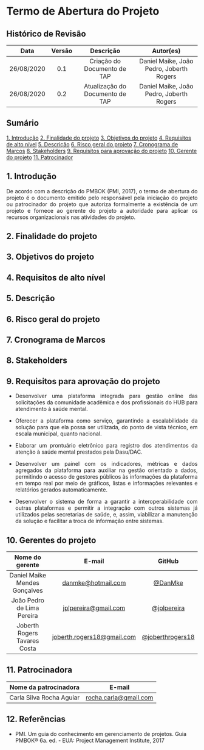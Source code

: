 # Termo de Abertura do Projeto

## Histórico de Revisão

|    Data    |  Versão  |        Descrição       |          Autor(es)          |
|:----------:|:--------:|:----------------------:|:---------------------------:|
| 26/08/2020 |   0.1    | Criação do Documento de TAP           |   Daniel Maike, João Pedro, Joberth Rogers  |
| 26/08/2020 |   0.2    | Atualização do Documento de TAP           |   Daniel Maike, João Pedro, Joberth Rogers  |

## Sumário

[1. Introdução](#1-introducao)
[2. Finalidade do projeto](#2-finalidade)
[3. Objetivos do projeto](#3-objetivos)
[4. Requisitos de alto nível](#4-requisitos)
[5. Descrição](#5-descrição)
[6. Risco geral do projeto](#6-risco)
[7. Cronograma de Marcos](#7-marcos)
[8. Stakeholders](#8-stakeholders)
[9. Requisitos para aprovação do projeto](#9-aprovacao)
[10. Gerente do projeto](#9-gerente)
[11. Patrocinador](#9-patrocinador)

## 1. Introdução

<p align = "justify"> De acordo com a descrição do PMBOK (PMI, 2017), o termo de abertura do projeto é o documento emitido pelo responsável pela iniciação do projeto ou patrocinador do projeto que autoriza formalmente a existência de um projeto e fornece ao gerente do projeto a autoridade para aplicar os recursos organizacionais nas atividades do projeto.</p>

## 2. Finalidade do projeto

<p align = "justify"></p>

## 3. Objetivos do projeto

<p align = "justify"> </p>

## 4. Requisitos de alto nível

<p align = "justify"> </p>

## 5. Descrição

<p align = "justify"> </p>

## 6. Risco geral do projeto

<p align = "justify"> </p>

## 7. Cronograma de Marcos

<p align = "justify"> </p>

## 8. Stakeholders

<p align = "justify"> </p>

## 9. Requisitos para aprovação do projeto

* <p align = "justify"> Desenvolver uma plataforma integrada para gestão online das solicitações da comunidade acadêmica e dos profissionais do HUB para atendimento à saúde mental. </p>

* <p align = "justify"> Oferecer a plataforma como serviço, garantindo a escalabilidade da solução para que ela possa ser utilizada, do ponto de vista técnico, em escala municipal, quanto nacional. </p>

* <p align = "justify"> Elaborar um prontuário eletrônico para registro dos atendimentos da atenção à saúde mental prestados pela Dasu/DAC. </p>

* <p align = "justify"> Desenvolver um painel com os indicadores, métricas e dados agregados da plataforma para auxiliar na gestão orientado a dados, permitindo o acesso de gestores públicos às informações da plataforma em tempo real por meio de gráficos, listas e informações relevantes e relatórios gerados automaticamente. </p>

* <p align = "justify"> Desenvolver o sistema de forma a garantir a interoperabilidade com outras plataformas e permitir a integração com outros sistemas já utilizados pelas secretarias de saúde, e, assim, viabilizar a manutenção da solução e facilitar a troca  de informação entre sistemas. </p>

## 10. Gerentes do projeto

| Nome do gerente | E-mail | GitHub |
|:----------:|:----------------------:|:---------------------------:|
| Daniel Maike Mendes Gonçalves | danmke@hotmail.com | [@DanMke](https://github.com/DanMke) |
| João Pedro de Lima Pereira    | jplpereira@gmail.com | [@jplpereira](https://github.com/jplpereira) |
| Joberth Rogers Tavares Costa  | joberth.rogers18@gmail.com | [@joberthrogers18](https://github.com/joberthrogers18) | 

## 11. Patrocinadora

|   Nome da patrocinadora   |         E-mail        |
|:------------------------:|:---------------------:|
| Carla Silva Rocha Aguiar | rocha.carla@gmail.com |

## 12. Referências

* PMI. Um guia do conhecimento em gerenciamento de projetos. Guia PMBOK® 6a. ed. - EUA: Project Management Institute, 2017